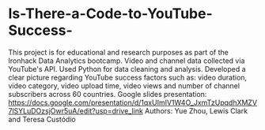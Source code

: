 # Is-There-a-Code-to-YouTube-Success-
This project is for educational and research purposes as part of the Ironhack Data Analytics bootcamp.
Video and channel data collected via YouTube's API.
Used Python for data cleaning and analysis.
Developed a clear picture regarding YouTube success factors such as: video duration, video category, video upload time, video views and number of channel subscribers across 60 countries.
Google slides presentation: https://docs.google.com/presentation/d/1qxUImIV1W4O_JxmTzUpqdhXMZV7lSYLuDOzsjOwr5uA/edit?usp=drive_link
Authors: Yue Zhou, Lewis Clark and Teresa Custódio
